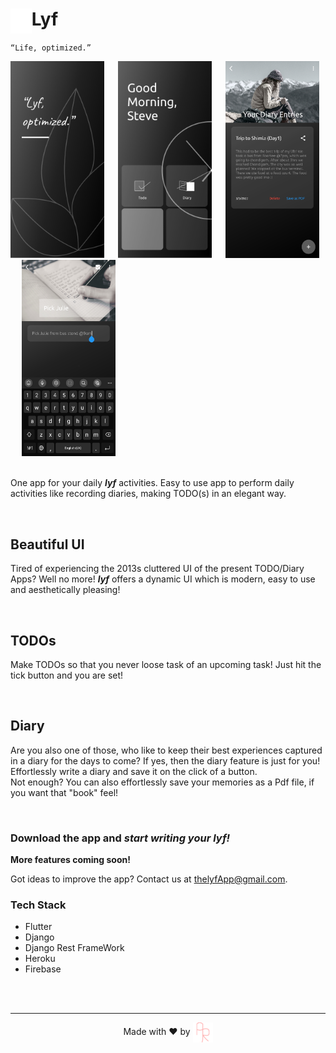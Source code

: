 <div>
    <img src="readmeAssets/lyf.svg" align="left" height=40> 
    <h1>Lyf</h1>
</div>

`“Life, optimized.”`

<div>
    <img src="readmeAssets/ds1.png" width=150> &emsp;
    <img src="readmeAssets/ds2.png" width=150> &emsp;
    <img src="readmeAssets/ds3.jpg" width=150 height=314.57> &emsp;
    <img src="readmeAssets/ds4.jpg" width=150 height=314.57> &emsp;
    <!-- <img src="readmeAssets/ds5.jpg" width=150 height=314.57> &emsp; -->
    <!-- <img src="readmeAssets/ds6.jpg" width=150 height/=314.57> &emsp; -->
</div>
</br>

One app for your daily _**lyf**_ activities. Easy to use app to perform daily activities like recording diaries, making TODO(s) in an elegant way.
<!-- and also record your health stats -->
</br>

## Beautiful UI
Tired of experiencing the 2013s cluttered UI of the present TODO/Diary Apps? Well no more! _**lyf**_ offers a dynamic UI which is modern, easy to use and aesthetically pleasing!

</br>

## TODOs
Make TODOs so that you never loose task of an upcoming task! Just hit the tick button and you are set!

</br>

## Diary
Are you also one of those, who like to keep their best experiences captured in a diary for the days to come? If yes, then the diary feature is just for you! Effortlessly write a diary and save it on the click of a button. 
<br/>
Not enough? You can also effortlessly save your memories as a Pdf file, if you want that "book" feel!

</br>

### Download the app and _**start writing your lyf!**_

**More features coming soon!** 

Got ideas to improve the app? Contact us at thelyfApp@gmail.com.
</br>

### Tech Stack
- Flutter 
- Django
- Django Rest FrameWork
- Heroku 
- Firebase

</br>
</br>

<div align=center>
    <hr>
    <p>Made with ❤️ by
        <a href="https://justary27.web.app">
            <img src="readmeAssets/justary27.png" align=center>
        </a>
    </p>
</div>